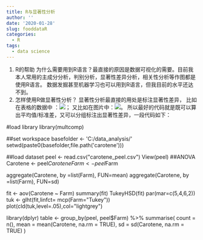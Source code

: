```yaml
---
title: R与显著性分析
author: ''
date: '2020-01-28'
slug: fooddataR
categories:
  - R
tags:
  - data science
---
```

1. R的帮助
   为什么需要用到R语言？最直接的原因是数据可视化的需要。目前我本人常用的主成分分析，判别分析，显著性差异分析，相关性分析等作图都是使用R语言。
   数据发掘甚至机器学习也可以用到R语言，但我目前的水平还达不到。
2. 怎样使用R做显著性分析？
   显著性分析最直接的用处是标注显著性差异，
比如在表格的数据中 ：![](/cn/2020-01-21-Rnote_files/significant.PNG)；
又比如在图片中：![](/cn/2020-01-21-Rnote_files/sig_picture.jpg)。
   所以最好的代码就是既可以算出平均值/标准差，又可以分组标注出显著性差异，一段代码如下：

#load library
library(multcomp)

##set workspace
basefolder <- 'C:/data_analysis/'
setwd(paste0(basefolder,file.path('carotene')))


##load dataset
peel <- read.csv("carotene_peel.csv")
View(peel)
##ANOVA 
Carotene <- peel$Carotene
Farm <- peel$Farm

aggregate(Carotene, by =list(Farm), FUN=mean)
aggregate(Carotene, by =list(Farm), FUN=sd)

fit <- aov(Carotene ~ Farm)
summary(fit)
TukeyHSD(fit)
par(mar=c(5,4,6,2))
tuk <- glht(fit,linfct= mcp(Farm="Tukey"))
plot(cld(tuk,level=.05),col="lightgrey")


library(dplyr)
table <- group_by(peel, peel$Farm) %>%
  summarise(
    count = n(),
    mean = mean(Carotene, na.rm = TRUE),
    sd = sd(Carotene, na.rm = TRUE)
  )
   
   

